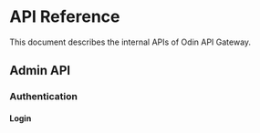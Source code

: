 # API Reference

This document describes the internal APIs of Odin API Gateway.

## Admin API

### Authentication

#### Login
